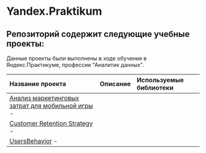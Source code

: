 # Yandex.Praktikum

## Репозиторий содержит следующие учебные проекты:

Данные проекты были выполнены в ходе обучения в Яндекс.Практикуме, профессии "Аналитик данных".

| Название проекта | Описание | Используемые библиотеки | 
| :---------------------- | :---------------------- | :---------------------- |
[Анализ маркетинговых затрат для мобильной игры](Analysis_of_marketing_costs) -  |||
[Customer Retention Strategy](Customer_Retention_Strategy) - |||
[UsersBehavior](https://github.com/shdrn2402/Praktikum/tree/main/UsersBehavior) - |||
